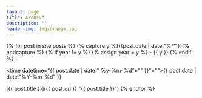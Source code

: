 ```yaml
---
layout: page
title: Archive
description: ''
header-img: img/orange.jpg
---
```


{% for post in site.posts %} {% capture y %}{{post.date | date:"%Y"}}{% endcapture %} {% if year != y %} {% assign year = y %} - {{ y }} {% endif %} -

<time datetime="{{ post.date | date:" %y-%m-%d"="" }}"="">{{ post.date | date:"%Y-%m-%d" }}</time>

[{{ post.title }}]({{ post.url }} "{{ post.title }}") {% endfor %}
